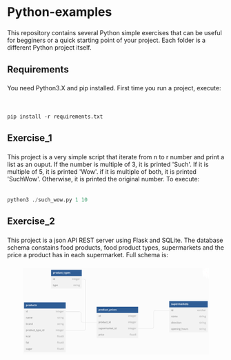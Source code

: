 <h1 align="left">Python-examples</h1>

###

<p align="left">This repository contains several Python simple exercises that can be useful for begginers or a quick starting point of your project. Each folder is a different Python project itself.</p>

###

<h2 align="left">Requirements</h2>

###

<p align="left">You need Python3.X and pip installed. First time you run a project, execute:<br><br>
</p>

<code>
pip install -r requirements.txt
</code>

###

<h2 align="left">Exercise_1</h2>

###

<p align="left">This project is a very simple script that iterate from n to r number and print a list as an ouput. If the number is multiple of 3, it is printed 'Such'. If it is multiple of 5, it is printed 'Wow'. if it is multiple of both, it is printed 'SuchWow'. Otherwise, it is printed the original number. To execute:<br><br>
</p>

```python
python3 ./such_wow.py 1 10
```

###

<h2 align="left">Exercise_2</h2>

###

<p align="left">This project is a json API REST server using Flask and SQLite. The database schema constains food products, food product types, supermarkets and the price a product has in each supermarket. Full schema is:</p>

###

<div align="center">
  <img height="200" src="./exercise_2/db/schema.png"  />
</div>

###